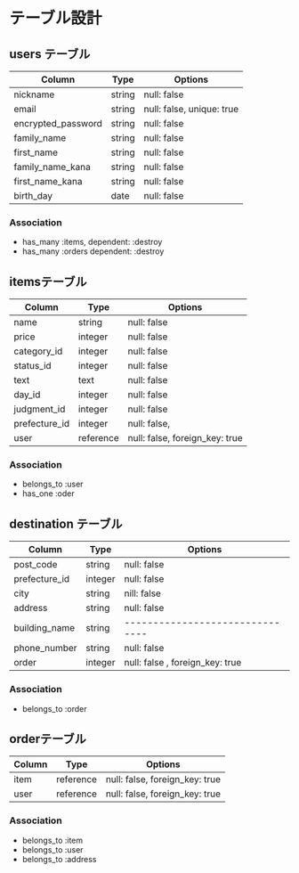 # テーブル設計

## users テーブル

| Column             | Type   | Options                   |
| ------------------ | ------ | ------------------------- |
| nickname           | string | null: false               |
| email              | string | null: false, unique: true |
| encrypted_password | string | null: false               |
| family_name        | string | null: false               |
| first_name         | string | null: false               |
| family_name_kana   | string | null: false               |
| first_name_kana    | string | null: false               |
| birth_day          | date   | null: false               |

### Association
- has_many :items, dependent: :destroy
- has_many :orders dependent: :destroy


## itemsテーブル

| Column        | Type      | Options                        |
| ------------- | --------- | ------------------------------ |
| name          | string    | null: false                    |
| price         | integer   | null: false                    |
| category_id   | integer   | null: false                    |
| status_id     | integer   | null: false                    |
| text          | text      | null: false                    |
| day_id        |	integer   |	null: false                    |
| judgment_id   | integer   | null: false                    |
| prefecture_id |	integer   |	null: false,                   |
| user          |	reference	| null: false, foreign_key: true |

### Association
- belongs_to :user 
- has_one :oder

## destination テーブル

| Column           | Type    | Options                         |
| ---------------- | ------- | ------------------------------- |
| post_code        | string  | null: false                     |
| prefecture_id    | integer | null: false                     |
| city             | string  | nill: false                     |
| address          | string  | null: false                     |
| building_name    | string  | ------------------------------- |
| phone_number     | string  | null: false                     |
| order            | integer | null: false , foreign_key: true |

### Association
- belongs_to :order 

## orderテーブル
| Column | Type      | Options                        |
| ------ | --------- | ------------------------------ |
| item   | reference | null: false, foreign_key: true |
| user   | reference | null: false, foreign_key: true |

### Association
- belongs_to :item
- belongs_to :user
- belongs_to :address